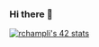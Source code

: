 ### Hi there 👋

<!--
**xunalopak/xunalopak** is a ✨ _special_ ✨ repository because its `README.md` (this file) appears on your GitHub profile.

Here are some ideas to get you started:

- 🔭 I’m currently working on ...
- 🌱 I’m currently learning ...
- 👯 I’m looking to collaborate on ...
- 🤔 I’m looking for help with ...
- 💬 Ask me about ...
- 📫 How to reach me: ...
- 😄 Pronouns: ...
- ⚡ Fun fact: ...
-->


<a href="https://github.com/JaeSeoKim/badge42"><img src="https://badge42.vercel.app/api/v2/cl3frahu6003509mhpantuyhm/stats?cursusId=21&coalitionId=50" alt="rchampli's 42 stats" /></a>
